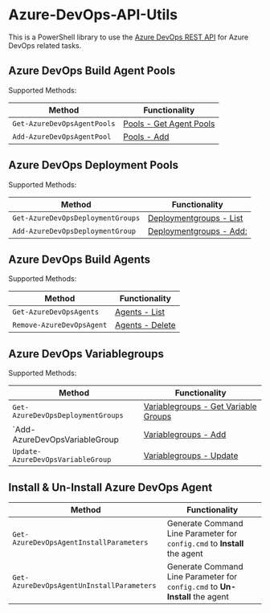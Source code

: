 # Azure-DevOps-API-Utils

This is a PowerShell library to use the [Azure DevOps REST API](https://docs.microsoft.com/en-us/rest/api/azure/devops/?view=azure-devops-rest-5.1) for Azure DevOps related tasks.

## Azure DevOps Build Agent Pools

Supported Methods:

|Method|Functionality|
|-|-|
|`Get-AzureDevOpsAgentPools`|[Pools - Get Agent Pools](https://docs.microsoft.com/en-us/rest/api/azure/devops/distributedtask/pools/get%20agent%20pools?view=azure-devops-rest-5.1)|
|`Add-AzureDevOpsAgentPool`|[Pools - Add](https://docs.microsoft.com/en-us/rest/api/azure/devops/distributedtask/pools/add?view=azure-devops-rest-5.1)|

## Azure DevOps Deployment Pools

Supported Methods:

|Method|Functionality|
|-|-|
|`Get-AzureDevOpsDeploymentGroups`|[Deploymentgroups - List](https://docs.microsoft.com/en-us/rest/api/azure/devops/distributedtask/deploymentgroups/list?view=azure-devops-rest-5.1)|
|`Add-AzureDevOpsDeploymentGroup`|[Deploymentgroups - Add:](https://docs.microsoft.com/en-us/rest/api/azure/devops/distributedtask/deploymentgroups/add?view=azure-devops-rest-5.1)|

## Azure DevOps Build Agents

Supported Methods:

|Method|Functionality|
|-|-|
|`Get-AzureDevOpsAgents`|[Agents - List](https://docs.microsoft.com/en-us/rest/api/azure/devops/distributedtask/agents/list?view=azure-devops-rest-5.1)|
|`Remove-AzureDevOpsAgent`|[Agents - Delete](https://docs.microsoft.com/en-us/rest/api/azure/devops/distributedtask/agents/delete?view=azure-devops-rest-5.1)|

## Azure DevOps Variablegroups

Supported Methods:

|Method|Functionality|
|-|-|
|`Get-AzureDevOpsDeploymentGroups`|[Variablegroups - Get Variable Groups](https://docs.microsoft.com/en-us/rest/api/azure/devops/distributedtask/variablegroups/get%20variable%20groups?view=azure-devops-rest-5.1)|
|`Add-AzureDevOpsVariableGroup|[Variablegroups - Add](https://docs.microsoft.com/en-us/rest/api/azure/devops/distributedtask/variablegroups/add?view=azure-devops-rest-5.1)|
|`Update-AzureDevOpsVariableGroup`|[Variablegroups - Update](https://docs.microsoft.com/en-us/rest/api/azure/devops/distributedtask/variablegroups/update?view=azure-devops-rest-5.1)|

## Install & Un-Install Azure DevOps Agent

|Method|Functionality|
|-|-|
|`Get-AzureDevOpsAgentInstallParameters`|Generate Command Line Parameter for `config.cmd` to **Install** the agent|
|`Get-AzureDevOpsAgentUnInstallParameters`|Generate Command Line Parameter for `config.cmd` to **Un-Install** the agent|
